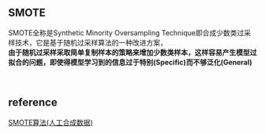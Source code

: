 ## SMOTE
SMOTE全称是Synthetic Minority Oversampling Technique即合成少数类过采样技术，它是基于随机过采样算法的一种改进方案，  
**由于随机过采样采取简单复制样本的策略来增加少数类样本，这样容易产生模型过拟合的问题，即使得模型学习到的信息过于特别(Specific)而不够泛化(General)**

&nbsp;
## reference
[SMOTE算法(人工合成数据)](https://blog.csdn.net/jiede1/article/details/70215477)
